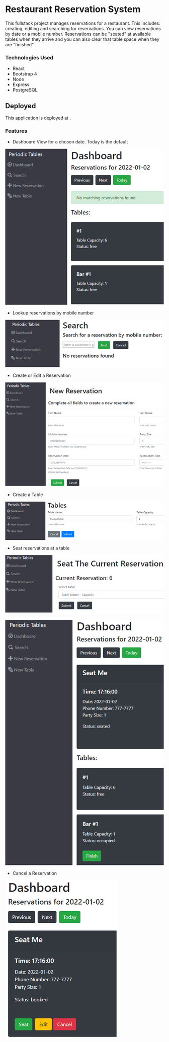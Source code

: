 # Restaurant Reservation System

This fullstack project manages reservations for a restaurant. This includes: creating, editing and searching for reservations. You can view reservations by date or a mobile number. Reservations can be "seated" at available tables when they arrive and you can also clear that table space when they are "finished".

### Technologies Used

- React
- Bootstrap 4
- Node
- Express
- PostgreSQL

## Deployed

This application is deployed at .

### Features

- Dashboard View for a chosen date. Today is the default

![DashboardView](./images/Dashboard-View.png)

- Lookup reservations by mobile number

![SearchView](./images/Search-View.png)

- Create or Edit a Reservation

![ReservationFormView](./images/Reservation-Form-View.png)

- Create a Table

![TableFormView](./images/Table-Form-View.png)

- Seat reservations at a table

![SeatView](./images/Seat-View.png)

![SeatedTable](./images/Seated-Table.png)

- Cancel a Reservation

![CancelRes](./images/Cancel-Res.png)
